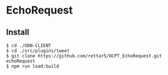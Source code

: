# EchoRequest
## Install

```
$ cd ./ODN-CLIENT
$ cd ./src/plugins/tweet
$ git clone https://github.com/rettar5/OCPT_EchoRequest.git echoRequest
$ npm run load:build
```
